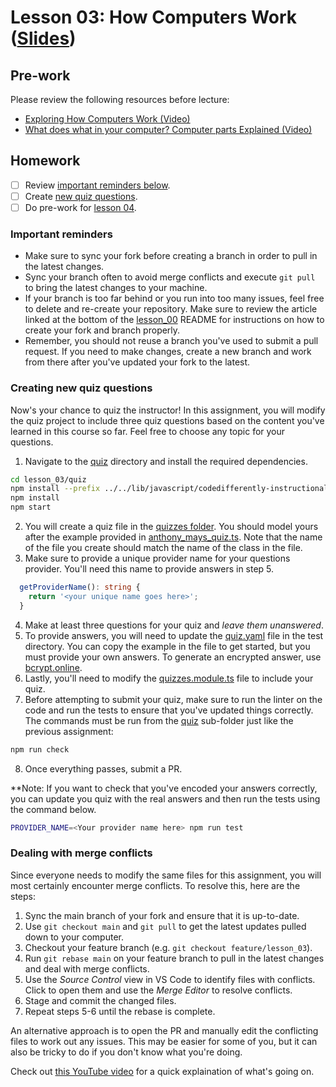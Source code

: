 # Lesson 03: How Computers Work ([Slides](../slides/#lesson_03))

## Pre-work

Please review the following resources before lecture:

* [Exploring How Computers Work (Video)](https://www.youtube.com/watch?v=QZwneRb-zqA&list=RDCMUCmtyQOKKmrMVaKuRXz02jbQ&index=1)
* [What does what in your computer? Computer parts Explained (Video)](https://www.youtube.com/watch?v=ExxFxD4OSZ0)

## Homework

- [ ] Review [important reminders below](#important-reminders).
- [ ] Create [new quiz questions](#creating-new-quiz-questions).
- [ ] Do pre-work for [lesson 04](/lesson_04/).

### Important reminders

* Make sure to sync your fork before creating a branch in order to pull in the latest changes.
* Sync your branch often to avoid merge conflicts and execute `git pull` to bring the latest changes to your machine.
* If your branch is too far behind or you run into too many issues, feel free to delete and re-create your repository. Make sure to review the article linked at the bottom of the [lesson_00](/lesson_00/README.md) README for instructions on how to create your fork and branch properly.
* Remember, you should not reuse a branch you've used to submit a pull request. If you need to make changes, create a new branch and work from there after you've updated your fork to the latest.

### Creating new quiz questions

Now's your chance to quiz the instructor! In this assignment, you will modify the quiz project to include three quiz questions based on the content you've learned in this course so far. Feel free to choose any topic for your questions.

1. Navigate to the [quiz][quiz-folder] directory and install the required dependencies.
```bash
cd lesson_03/quiz
npm install --prefix ../../lib/javascript/codedifferently-instructional
npm install
npm start
```
2. You will create a quiz file in the [quizzes folder][quizzes-folder]. You should model yours after the example provided in [anthony_mays_quiz.ts][quiz-example]. Note that the name of the file you create should match the name of the class in the file.
3. Make sure to provide a unique provider name for your questions provider. You'll need this name to provide answers in step 5.
```typescript
  getProviderName(): string {
    return '<your unique name goes here>';
  }
```
4. Make at least three questions for your quiz and _leave them unanswered_.
5. To provide answers, you will need to update the [quiz.yaml][test-config-file] file in the test directory. You can copy the example in the file to get started, but you must provide your own answers. To generate an encrypted answer, use [bcrypt.online](https://bcrypt.online).
6. Lastly, you'll need to modify the [quizzes.module.ts][quizzes-module] file to include your quiz.
7. Before attempting to submit your quiz, make sure to run the linter on the code and run the tests to ensure that you've updated things correctly. The commands must be run from the [quiz][quiz-folder] sub-folder just like the previous assignment:
```bash
npm run check
```
8. Once everything passes, submit a PR.

**Note: If you want to check that you've encoded your answers correctly, you can update you quiz with the real answers and then run the tests using the command below. 
```bash
PROVIDER_NAME=<Your provider name here> npm run test
```

### Dealing with merge conflicts

Since everyone needs to modify the same files for this assignment, you will most certainly encounter merge conflicts. To resolve this, here are the steps:

1. Sync the main branch of your fork and ensure that it is up-to-date.
2. Use `git checkout main` and `git pull` to get the latest updates pulled down to your computer.
3. Checkout your feature branch (e.g. `git checkout feature/lesson_03`).
4. Run `git rebase main` on your feature branch to pull in the latest changes and deal with merge conflicts.
5. Use the *Source Control* view in VS Code to identify files with conflicts. Click to open them and use the *Merge Editor* to resolve conflicts.
6. Stage and commit the changed files.
7. Repeat steps 5-6 until the rebase is complete.

An alternative approach is to open the PR and manually edit the conflicting files to work out any issues. This may be easier for some of you, but it can also be tricky to do if you don't know what you're doing.

Check out [this YouTube video](https://www.youtube.com/watch?v=OXtdxHTh2oY) for a quick explaination of what's going on. 

[quizzes-folder]: ./quiz/src/quizzes/
[quiz-folder]: ./quiz/
[quiz-example]: ./quiz/src/quizzes/anthony_mays_quiz.ts
[test-config-file]: ./quiz/quiz.yaml
[quizzes-module]: ./quiz/src/quizzes/quizzes.module.ts